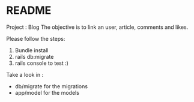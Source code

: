 # README

Project : Blog 
The objective is to link an user, article, comments and likes.

Please follow the steps: 
1. Bundle install 
2. rails db:migrate
3. rails console to test :) 

Take a look in : 
- db/migrate for the migrations
- app/model for the models 



